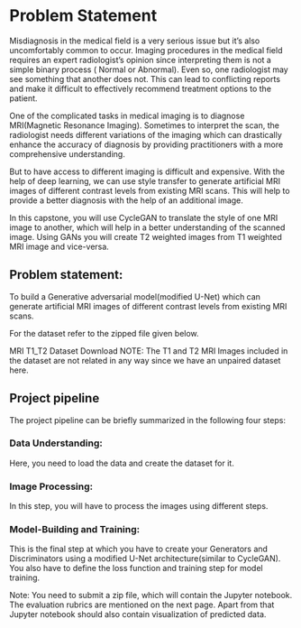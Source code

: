 # Problem Statement

Misdiagnosis in the medical field is a very serious issue but it’s also uncomfortably common to occur. Imaging procedures in the medical field requires an expert radiologist’s opinion since interpreting them is not a simple binary process ( Normal or Abnormal). Even so, one radiologist may see something that another does not. This can lead to conflicting reports and make it difficult to effectively recommend treatment options to the patient.

One of the complicated tasks in medical imaging is to diagnose MRI(Magnetic Resonance Imaging). Sometimes to interpret the scan, the radiologist needs different variations of the imaging which can drastically enhance the accuracy of diagnosis by providing practitioners with a more comprehensive understanding.

But to have access to different imaging is difficult and expensive. With the help of deep learning, we can use style transfer to generate artificial MRI images of different contrast levels from existing MRI scans. This will help to provide a better diagnosis with the help of an additional image.

In this capstone, you will use CycleGAN to translate the style of one MRI image to another, which will help in a better understanding of the scanned image. Using GANs you will create T2 weighted images from T1 weighted MRI image and vice-versa.

## Problem statement: 
To build a Generative adversarial model(modified U-Net) which can generate artificial MRI images of different contrast levels from existing MRI scans.

For the dataset refer to the zipped file given below.

MRI T1_T2 Dataset Download
NOTE: The T1 and T2 MRI Images included in the dataset are not related in any way since we have an unpaired dataset here.

## Project pipeline
The project pipeline can be briefly summarized in the following four steps:

### Data Understanding: 
Here, you need to load the data and create the dataset for it.

### Image Processing: 
In this step, you will have to process the images using different steps.
### Model-Building and Training: 
This is the final step at which you have to create your Generators and Discriminators using a modified U-Net architecture(similar to CycleGAN). You also have to define the loss function and training step for model training.

Note: You need to submit a zip file, which will contain the Jupyter notebook. The evaluation rubrics are mentioned on the next page. Apart from that Jupyter notebook should also contain visualization of predicted data.